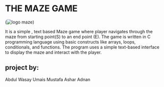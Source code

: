 # THE MAZE GAME 

(![logo maze ](https://github.com/user-attachments/assets/4083186d-ee5c-404f-b108-bc2ca502a3ab))

It is a simple , text based Maze game where player navigates through the maze from starting point(S) to an end point (E).
The game is written in C programming language using basic constructs like arrays, loops, conditionals, and functions. 
The program uses a simple text-based interface to display the maze and interact with the player.

## project by:
Abdul Wasay
Umais Mustafa
Ashar Adnan
